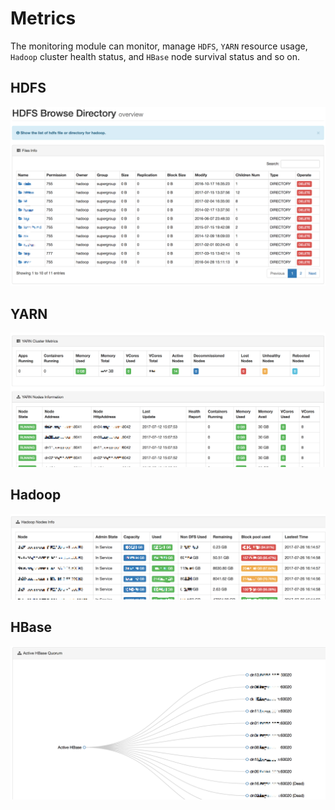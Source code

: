 # Metrics

The monitoring module can monitor, manage ```HDFS```, ```YARN``` resource usage, ```Hadoop``` cluster health status, and ```HBase``` node survival status and so on.

## HDFS
![hdfs@2x.png](../res/hdfs@2x.png)

## YARN

![yarn@2x.png](../res/yarn@2x.png)

## Hadoop

![hadoop@2x.png](../res/hadoop@2x.png)

## HBase

![hbase@2x.png](../res/hbase@2x.png)
